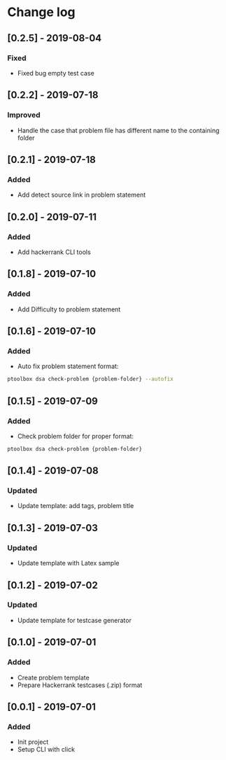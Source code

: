 # Change log

## \[0.2.5\] - 2019-08-04

### Fixed
- Fixed bug empty test case

## \[0.2.2\] - 2019-07-18

### Improved
- Handle the case that problem file has different name to the containing folder 

## \[0.2.1\] - 2019-07-18

### Added
- Add detect source link in problem statement 

## \[0.2.0\] - 2019-07-11

### Added
- Add hackerrank CLI tools 

## \[0.1.8\] - 2019-07-10

### Added
- Add Difficulty to problem statement

## \[0.1.6\] - 2019-07-10

### Added
- Auto fix problem statement format:
```bash
ptoolbox dsa check-problem {problem-folder} --autofix
```

## \[0.1.5\] - 2019-07-09

### Added
- Check problem folder for proper format:
```bash
ptoolbox dsa check-problem {problem-folder}
```

## \[0.1.4\] - 2019-07-08

### Updated
- Update template: add tags, problem title

## \[0.1.3\] - 2019-07-03

### Updated
- Update template with Latex sample


## \[0.1.2\] - 2019-07-02

### Updated
- Update template for testcase generator

## \[0.1.0\] - 2019-07-01

### Added
- Create problem template
- Prepare Hackerrank testcases (.zip) format

## \[0.0.1\] - 2019-07-01

### Added
- Init project
- Setup CLI with click
